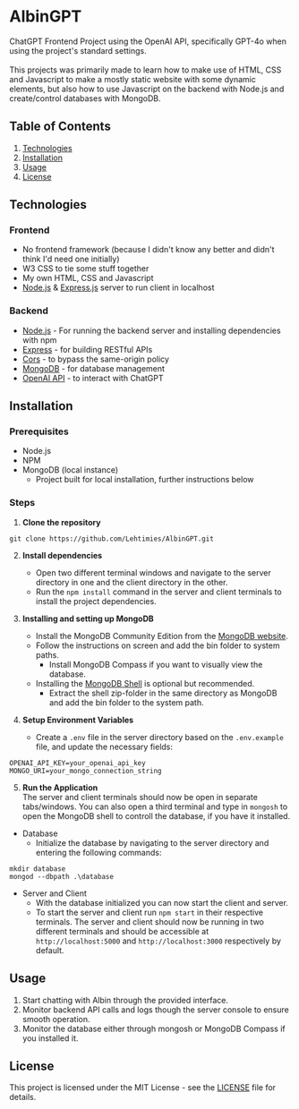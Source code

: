 # AlbinGPT

ChatGPT Frontend Project using the OpenAI API, specifically GPT-4o when using the project's standard settings. <br> <br> This projects was primarily made to learn how to make use of HTML, CSS and Javascript to make a mostly static website with some dynamic elements, but also how to use Javascript on the backend with Node.js and create/control databases with MongoDB.

## Table of Contents

1. [Technologies](#technologies)
2. [Installation](#installation)
3. [Usage](#usage)
4. [License](#license)

## Technologies

### Frontend
- No frontend framework (because I didn't know any better and didn't think I'd need one initially)
- W3 CSS to tie some stuff together
- My own HTML, CSS and Javascript
- [Node.js](https://nodejs.org/) & [Express.js](https://expressjs.com/) server to run client in localhost

### Backend
- [Node.js](https://nodejs.org/) - For running the backend server and installing dependencies with npm
- [Express](https://expressjs.com/) - for building RESTful APIs
- [Cors](https://www.npmjs.com/package/cors) - to bypass the same-origin policy
- [MongoDB](https://www.mongodb.com/) - for database management
- [OpenAI API](https://platform.openai.com/docs/api-reference/introduction) - to interact with ChatGPT

## Installation

### Prerequisites
- Node.js
- NPM
- MongoDB (local instance)
  - Project built for local installation, further instructions below

### Steps
1. **Clone the repository**
```
git clone https://github.com/Lehtimies/AlbinGPT.git
```
2. **Install dependencies**
	- Open two different terminal windows and navigate to the server directory in one and the client directory in the other.
 	- Run the `npm install` command in the server and client terminals to install the project dependencies.

3. **Installing and setting up MongoDB**
	- Install the MongoDB Community Edition from the [MongoDB website](https://www.mongodb.com/try/download/community).
	- Follow the instructions on screen and add the bin folder to system paths.
		- Install MongoDB Compass if you want to visually view the database.
	- Installing the [MongoDB Shell](https://www.mongodb.com/try/download/shell) is optional but recommended.
		- Extract the shell zip-folder in the same directory as MongoDB and add the bin folder to the system path.

4. **Setup Environment Variables** <br>
	- Create a `.env` file in the server directory based on the `.env.example` file, and update the necessary fields: <br>
```plaintext
OPENAI_API_KEY=your_openai_api_key
MONGO_URI=your_mongo_connection_string
```

5. **Run the Application** <br>
The server and client terminals should now be open in separate tabs/windows. You can also open a third terminal and type in `mongosh` to open the MongoDB shell to controll the database, if you have it installed. <br>
- Database
    - Initialize the database by navigating to the server directory and entering the following commands: <br>
```plaintext
mkdir database
mongod --dbpath .\database
```
- Server and Client 
    - With the database initialized you can now start the client and server.
    - To start the server and client run `npm start` in their respective terminals. The server and client should now be running in two different terminals and should be accessible at `http://localhost:5000` and  `http://localhost:3000` respectively by default. <br>

## Usage

1. Start chatting with Albin through the provided interface.
2. Monitor backend API calls and logs though the server console to ensure smooth operation.
3. Monitor the database either through mongosh or MongoDB Compass if you installed it.

## License

This project is licensed under the MIT License - see the [LICENSE](LICENSE) file for details.
